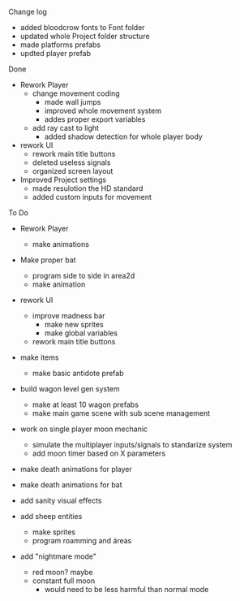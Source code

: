 Change log
- added bloodcrow fonts to Font folder
- updated whole Project folder structure
- made platforms prefabs
- updted player prefab

Done
- Rework Player
	- change movement coding
		- made wall jumps
		- improved whole movement system
		- addes proper export variables
	- add ray cast to light
		- added shadow detection for whole player body
- rework UI
	- rework main title buttons
	- deleted useless signals
	- organized screen layout
- Improved Project settings
  - made resulotion the HD standard
  - added custom inputs for movement

To Do
- Rework Player
	- make animations
- Make proper bat
	- program side to side in area2d
	- make animation
- rework UI
	- improve madness bar
		- make new sprites
		- make global variables
	- rework main title buttons
- make items
	- make basic antidote prefab
- build wagon level gen system
	- make at least 10 wagon prefabs
	- make main game scene with sub scene management
- work on single player moon mechanic
	- simulate the multiplayer inputs/signals to standarize system
	- add moon timer based on X parameters


- make death animations for player
- make death animations for bat

- add sanity visual effects

- add sheep entities
	- make sprites
	- program roamming and áreas

- add "nightmare mode"
	- red moon? maybe
	- constant full moon
		- would need to be less harmful than normal mode  
